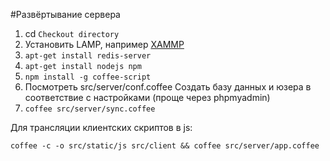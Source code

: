 #Развёртывание сервера
1. cd `Checkout directory`
1. Установить LAMP, например [XAMMP](http://help.ubuntu.ru/wiki/xampp)
1. `apt-get install redis-server`
1. `apt-get install nodejs npm`
2. `npm install -g coffee-script`
3. Посмотреть src/server/conf.coffee
Создать базу данных и юзера в соответствие с настройками (проще через phpmyadmin)
4. `coffee src/server/sync.coffee`

Для трансляции клиентских скриптов в js:

`coffee -c -o src/static/js src/client && coffee src/server/app.coffee`
